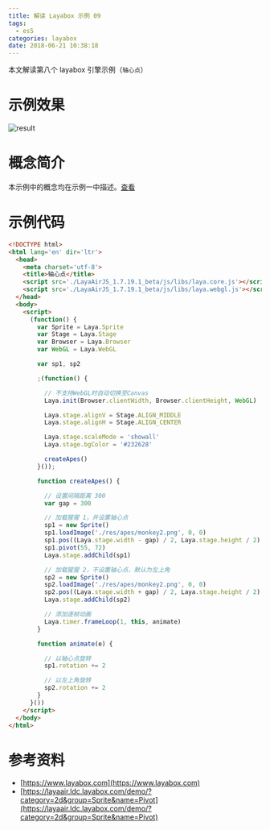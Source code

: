 ```yaml
---
title: 解读 Layabox 示例 09
tags:
  - es5
categories: layabox
date: 2018-06-21 10:38:18
---
```



本文解读第八个 layabox 引擎示例（`轴心点`）

<!-- more -->

# 示例效果

![result](./result.gif)

# 概念简介

本示例中的概念均在示例一中描述。[查看](/2018/05/25/read-layabox-demo-1/#概念简介)

# 示例代码

```html
<!DOCTYPE html>
<html lang='en' dir='ltr'>
  <head>
    <meta charset='utf-8'>
    <title>轴心点</title>
    <script src='./LayaAirJS_1.7.19.1_beta/js/libs/laya.core.js'></script>
    <script src='./LayaAirJS_1.7.19.1_beta/js/libs/laya.webgl.js'></script>
  </head>
  <body>
    <script>
      (function() {
        var Sprite = Laya.Sprite
        var Stage = Laya.Stage
        var Browser = Laya.Browser
        var WebGL = Laya.WebGL

        var sp1, sp2

        ;(function() {

          // 不支持WebGL时自动切换至Canvas
          Laya.init(Browser.clientWidth, Browser.clientHeight, WebGL)

          Laya.stage.alignV = Stage.ALIGN_MIDDLE
          Laya.stage.alignH = Stage.ALIGN_CENTER

          Laya.stage.scaleMode = 'showall'
          Laya.stage.bgColor = '#232628'

          createApes()
        }());

        function createApes() {

          // 设置间隔距离 300
          var gap = 300

          // 加载猩猩 1，并设置轴心点
          sp1 = new Sprite()
          sp1.loadImage('./res/apes/monkey2.png', 0, 0)
          sp1.pos((Laya.stage.width - gap) / 2, Laya.stage.height / 2)
          sp1.pivot(55, 72)
          Laya.stage.addChild(sp1)

          // 加载猩猩 2，不设置轴心点，默认为左上角
          sp2 = new Sprite()
          sp2.loadImage('./res/apes/monkey2.png', 0, 0)
          sp2.pos((Laya.stage.width + gap) / 2, Laya.stage.height / 2)
          Laya.stage.addChild(sp2)

          // 添加逐帧动画
          Laya.timer.frameLoop(1, this, animate)
        }

        function animate(e) {

          // 以轴心点旋转
          sp1.rotation += 2

          // 以左上角旋转
          sp2.rotation += 2
        }
      }())
    </script>
  </body>
</html>
```

# 参考资料

* [https://www.layabox.com](https://www.layabox.com)
* [https://layaair.ldc.layabox.com/demo/?category=2d&group=Sprite&name=Pivot](https://layaair.ldc.layabox.com/demo/?category=2d&group=Sprite&name=Pivot)
